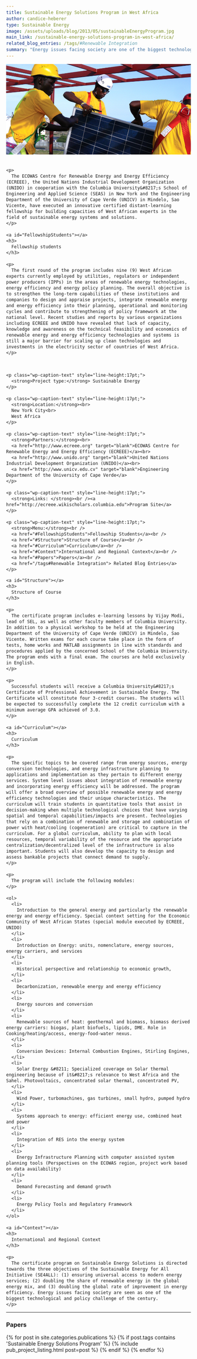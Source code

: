 ```yaml
---
title: Sustainable Energy Solutions Program in West Africa
author: candice-heberer
type: Sustainable Energy
image: /assets/uploads/blog/2013/05/sustainableEnergyProgram.jpg
main_link: /sustainable-energy-solutions-program-in-west-africa/
related_blog_entries: /tags/#Renewable Integration
summary: "Energy issues facing society are one of the biggest technological and policy challenges of the twenty-first century. The Sustainable Engineering Lab is working with the <a href=\"http://www.ecreee.org/\">ECOWAS Centre for Renewable Energy and Energy Efficiency (ECREEE)</a>, the <a href=\"http://www.unido.org/\">United Nations Industrial Development Organization (UNIDO)</a>, and the <a href=\"http://www.unicv.edu.cv/\">Engineering Department of the University of Cape Verde</a> in Mindelo, Sao Vicente, to design an innovative distance-learning program intended to build skills of experts in the field of sustainable energy systems and solutions, beginning with a pilot group of 9 West African students."
---
```

<div class="row-fluid">
  <div class="span12">
    <img src="/assets/uploads/blog/2014/04/ecreee-main.jpg" />
  </div>
</div>

<div class="row-fluid">
  <div class="span9">
    <br />

    <p>
      The ECOWAS Centre for Renewable Energy and Energy Efficiency (ECREEE), the United Nations Industrial Development Organization (UNIDO) in cooperation with the Columbia University&#8217;s School of Engineering and Applied Science (SEAS) in New York and the Engineering Department of the University of Cape Verde (UNICV) in Mindelo, Sao Vicente, have executed an innovative certified distant-learning fellowship for building capacities of West African experts in the field of sustainable energy systems and solutions.
    </p>

    <a id="FellowshipStudents"></a>
    <h3>
      Fellowship students
    </h3>

    <p>
      The first round of the program includes nine (9) West African experts currently employed by utilities, regulators or independent power producers (IPPs) in the areas of renewable energy technologies, energy efficiency and energy policy planning. The overall objective is to strengthen the long-term capabilities of these institutions and companies to design and appraise projects, integrate renewable energy and energy efficiency into their planning, operational and monitoring cycles and contribute to strengthening of policy framework at the national level. Recent studies and reports by various organizations including ECREEE and UNIDO have revealed that lack of capacity, knowledge and awareness on the technical feasibility and economics of renewable energy and energy efficiency technologies and systems is still a major barrier for scaling up clean technologies and investments in the electricity sector of countries of West Africa.
    </p>
  </div>

  <div class="span3">
    <br />

    <p class="wp-caption-text" style="line-height:17pt;">
      <strong>Project type:</strong> Sustainable Energy
    </p>

    <p class="wp-caption-text" style="line-height:17pt;">
      <strong>Location:</strong><br>
      New York City<br>
      West Africa
    </p>

    <p class="wp-caption-text" style="line-height:17pt;">
      <strong>Partners:</strong><br>
      <a href="http://www.ecreee.org" target="blank">ECOWAS Centre for Renewable Energy and Energy Efficiency (ECREEE)</a><br>
      <a href="http://www.unido.org" target="blank">United Nations Industrial Development Organization (UNIDO)</a><br>
      <a href="http://www.unicv.edu.cv" target="blank">Engineering Department of the University of Cape Verde</a>
    </p>

    <p class="wp-caption-text" style="line-height:17pt;">
      <strong>Links: </strong><br /><a href="http://ecreee.wikischolars.columbia.edu">Program Site</a>
    </p>

    <p class="wp-caption-text" style="line-height:17pt;">
      <strong>Menu:</strong><br />
      <a href="#FellowshipStudents">Fellowship Students</a><br />
      <a href="#Structure">Structure of Course</a><br />
      <a href="#Curriculum">Curriculum</a><br />
      <a href="#Context">International and Regional Context</a><br />
      <a href="#Papers">Papers</a><br />
      <a href="/tags#Renewable Integration"> Related Blog Entries</a>
    </p>

  </div>

<div class="row-fluid">
  <div class="span12">

    <a id="Structure"></a>
    <h3>
      Structure of Course
    </h3>

    <p>
      The certificate program includes e-learning lessons by Vijay Modi, lead of SEL, as well as other faculty members of Columbia University. In addition to a physical workshop to be held at the Engineering Department of the University of Cape Verde (UNICV) in Mindelo, Sao Vicente. Written exams for each course take place in the form of tests, home works and MATLAB assignments in line with standards and procedures applied by the concerned School of the Columbia University. The program ends with a final exam. The courses are held exclusively in English.
    </p>

    <p>
      Successful students will receive a Columbia University&#8217;s Certificate of Professional Achievement in Sustainable Energy. The Certificate will constitute four 3-credit courses. The students will be expected to successfully complete the 12 credit curriculum with a minimum average GPA achieved of 3.0.
    </p>

    <a id="Curriculum"></a>
    <h3>
      Curriculum
    </h3>

    <p>
      The specific topics to be covered range from energy sources, energy conversion technologies, and energy infrastructure planning to applications and implementation as they pertain to different energy services. System level issues about integration of renewable energy and incorporating energy efficiency will be addressed. The program will offer a broad overview of possible renewable energy and energy efficiency technologies and their unique characteristics. The curriculum will train students in quantitative tools that assist in decision-making when multiple technological choices that have varying spatial and temporal capabilities/impacts are present. Technologies that rely on a combination of renewable and storage and combination of power with heat/cooling (cogeneration) are critical to capture in the curriculum. For a global curriculum, ability to plan with local resources, temporal variability of the resource and the appropriate centralization/decentralized level of the infrastructure is also important. Students will also develop the capacity to design and assess bankable projects that connect demand to supply.
    </p>

    <p>
      The program will include the following modules:
    </p>

    <ol>
      <li>
        Introduction to the general energy and particularly the renewable energy and energy efficiency. Special context setting for the Economic Community of West African States (special module executed by ECREEE, UNIDO)
      </li>
      <li>
        Introduction on Energy: units, nomenclature, energy sources, energy carriers, and services
      </li>
      <li>
        Historical perspective and relationship to economic growth,
      </li>
      <li>
        Decarbonization, renewable energy and energy efficiency
      </li>
      <li>
        Energy sources and conversion
      </li>
      <li>
        Renewable sources of heat: geothermal and biomass, biomass derived energy carriers: biogas, plant biofuels, lipids, DME. Role in Cooking/heating/access, energy-food-water nexus.
      </li>
      <li>
        Conversion Devices: Internal Combustion Engines, Stirling Engines,
      </li>
      <li>
        Solar Energy &#8211; Specialized coverage on Solar thermal engineering because of it&#8217;s relevance to West Africa and the Sahel. Photovoltaics, concentrated solar thermal, concentrated PV,
      </li>
      <li>
        Wind Power, turbomachines, gas turbines, small hydro, pumped hydro
      </li>
      <li>
        Systems approach to energy: efficient energy use, combined heat and power
      </li>
      <li>
        Integration of RES into the energy system
      </li>
      <li>
        Energy Infrastructure Planning with computer assisted system planning tools (Perspectives on the ECOWAS region, project work based on data availability)
      </li>
      <li>
        Demand Forecasting and demand growth
      </li>
      <li>
        Energy Policy Tools and Regulatory Framework
      </li>
    </ol>

    <a id="Context"></a>
    <h3>
      International and Regional Context
    </h3>

    <p>
      The certificate program on Sustainable Energy Solutions is directed towards the three objectives of the Sustainable Energy for All Initiative (SE4ALL): (1) ensuring universal access to modern energy services; (2) doubling the share of renewable energy in the global energy mix, and (3) doubling the global rate of improvement in energy efficiency. Energy issues facing society are seen as one of the biggest technological and policy challenge of the century.
    </p>

  </div>
</div>

<div class="row-fluid">
  <div class="span12">
    <hr />
    <a id="Papers"></a>
    <h3>Papers</h3>
    <div class="post-list" style="list-style-type:none">
      {% for post in site.categories.publications %}
        {% if post.tags contains 'Sustainable Energy Solutions Program' %}
          {% include pub_project_listing.html post=post %}
        {% endif %}
      {% endfor %}
    </div>
  </div>
</div>
